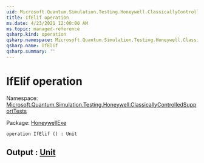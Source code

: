 ```yaml
---
uid: Microsoft.Quantum.Simulation.Testing.Honeywell.ClassicallyControlledSupportTests.IfElif
title: IfElif operation
ms.date: 4/23/2021 12:00:00 AM
ms.topic: managed-reference
qsharp.kind: operation
qsharp.namespace: Microsoft.Quantum.Simulation.Testing.Honeywell.ClassicallyControlledSupportTests
qsharp.name: IfElif
qsharp.summary: ''
---
```


# IfElif operation

Namespace: [Microsoft.Quantum.Simulation.Testing.Honeywell.ClassicallyControlledSupportTests](xref:Microsoft.Quantum.Simulation.Testing.Honeywell.ClassicallyControlledSupportTests)

Package: [HoneywellExe](https://nuget.org/packages/HoneywellExe)




```qsharp
operation IfElif () : Unit
```


## Output : [Unit](xref:microsoft.quantum.qsharp.valueliterals#unit-literal)

